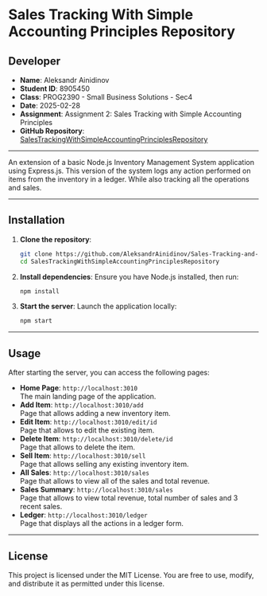 # Sales Tracking With Simple Accounting Principles Repository

## Developer

- **Name**: Aleksandr Ainidinov  
- **Student ID**: 8905450
- **Class**: PROG2390 - Small Business Solutions - Sec4
- **Date**: 2025-02-28
- **Assignment**: Assignment 2: Sales Tracking with Simple Accounting Principles
- **GitHub Repository**: [SalesTrackingWithSimpleAccountingPrinciplesRepository](https://github.com/AleksandrAinidinov/Sales-Tracking-and-Accounting-System)

---

An extension of a basic Node.js Inventory Management System application using Express.js. This version of the system logs any action performed on items from the inventory in a ledger. While also tracking all the operations and sales.

---

## Installation

1. **Clone the repository**:
   ```bash
   git clone https://github.com/AleksandrAinidinov/Sales-Tracking-and-Accounting-System.git
   cd SalesTrackingWithSimpleAccountingPrinciplesRepository
   ```

2. **Install dependencies**:
   Ensure you have Node.js installed, then run:
   ```bash
   npm install
   ```

3. **Start the server**:
   Launch the application locally:
   ```bash
   npm start
   ```

---

## Usage

After starting the server, you can access the following pages:

- **Home Page**: `http://localhost:3010`  
  The main landing page of the application.
- **Add Item**: `http://localhost:3010/add`  
  Page that allows adding a new inventory item.
- **Edit Item**: `http://localhost:3010/edit/id`  
  Page that allows to edit the existing item.
- **Delete Item**: `http://localhost:3010/delete/id`  
  Page that allows to delete the item.
- **Sell Item**: `http://localhost:3010/sell`  
  Page that allows selling any existing inventory item.
- **All Sales**: `http://localhost:3010/sales`  
  Page that allows to view all of the sales and total revenue.
- **Sales Summary**: `http://localhost:3010/sales`  
  Page that allows to view total revenue, total number of sales and 3 recent sales.
- **Ledger**: `http://localhost:3010/ledger`  
  Page that displays all the actions in a ledger form.

---

## License

This project is licensed under the MIT License. You are free to use, modify, and distribute it as permitted under this license.
